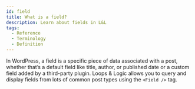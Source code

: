 ```yaml
---
id: field
title: What is a field?
description: Learn about fields in L&L
tags:
  - Reference
  - Terminology
  - Definition
---
```


In WordPress, a field is a specific piece of data associated with a post, whether that’s a default field like title, author, or published date or a custom field added by a third-party plugin. Loops & Logic allows you to query and display fields from lots of common post types using the `<Field />` tag.